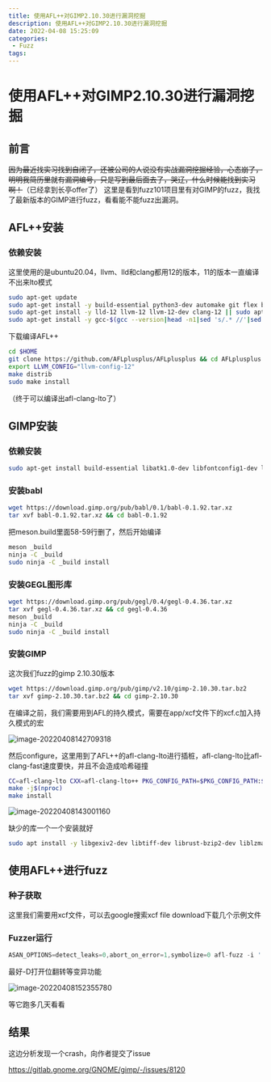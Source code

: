 ```yaml
---
title: 使用AFL++对GIMP2.10.30进行漏洞挖掘
description: 使用AFL++对GIMP2.10.30进行漏洞挖掘
date: 2022-04-08 15:25:09
categories:
 - Fuzz
tags:
---
```


# 使用AFL++对GIMP2.10.30进行漏洞挖掘

## 前言

~~因为最近找实习找到自闭了，还被公司的人说没有实战漏洞挖掘经验，心态崩了，明明我简历里就有漏洞编号，只是写到最后面去了，哭辽，什么时候能找到实习啊！~~（已经拿到长亭offer了） 这里是看到fuzz101项目里有对GIMP的fuzz，我找了最新版本的GIMP进行fuzz，看看能不能fuzz出漏洞。

## AFL++安装

### 依赖安装

这里使用的是ubuntu20.04，llvm、lld和clang都用12的版本，11的版本一直编译不出来lto模式

```bash
sudo apt-get update
sudo apt-get install -y build-essential python3-dev automake git flex bison libglib2.0-dev libpixman-1-dev python3-setuptools
sudo apt-get install -y lld-12 llvm-12 llvm-12-dev clang-12 || sudo apt-get install -y lld llvm llvm-dev clang 
sudo apt-get install -y gcc-$(gcc --version|head -n1|sed 's/.* //'|sed 's/\..*//')-plugin-dev libstdc++-$(gcc --version|head -n1|sed 's/.* //'|sed 's/\..*//')-dev
```

下载编译AFL++

```bash
cd $HOME
git clone https://github.com/AFLplusplus/AFLplusplus && cd AFLplusplus
export LLVM_CONFIG="llvm-config-12"
make distrib
sudo make install
```

（终于可以编译出afl-clang-lto了）

## GIMP安装

### 依赖安装

```bash
sudo apt-get install build-essential libatk1.0-dev libfontconfig1-dev libcairo2-dev libgudev-1.0-0 libdbus-1-dev libdbus-glib-1-dev libexif-dev libxfixes-dev libgtk2.0-dev python2.7-dev libpango1.0-dev libglib2.0-dev zlib1g-dev intltool libbabl-dev libjson-glib-dev libjpeg-dev
```

### 安装babl

```bash
wget https://download.gimp.org/pub/babl/0.1/babl-0.1.92.tar.xz
tar xvf babl-0.1.92.tar.xz && cd babl-0.1.92
```

把meson.build里面58-59行删了，然后开始编译

```bash
meson _build
ninja -C _build
sudo ninja -C _build install
```

### 安装GEGL图形库

```bash
wget https://download.gimp.org/pub/gegl/0.4/gegl-0.4.36.tar.xz
tar xvf gegl-0.4.36.tar.xz && cd gegl-0.4.36
meson _build
ninja -C _build
sudo ninja -C _build install
```

### 安装GIMP

这次我们fuzz的gimp 2.10.30版本

```bash
wget https://download.gimp.org/pub/gimp/v2.10/gimp-2.10.30.tar.bz2
tar xvf gimp-2.10.30.tar.bz2 && cd gimp-2.10.30
```

在编译之前，我们需要用到AFL的持久模式，需要在app/xcf文件下的xcf.c加入持久模式的宏

![image-20220408142709318](https://leung-1303067299.cos.ap-guangzhou.myqcloud.com/typora/image-20220408142709318.png)

然后configure，这里用到了AFL++的afl-clang-lto进行插桩，afl-clang-lto比afl-clang-fast速度要快，并且不会造成哈希碰撞

```bash
CC=afl-clang-lto CXX=afl-clang-lto++ PKG_CONFIG_PATH=$PKG_CONFIG_PATH:$HOME/Fuzzing_gimp/gegl-0.4.36/ CFLAGS="-fsanitize=address" CXXFLAGS="-fsanitize=address" LDFLAGS="-fsanitize=address" ./configure --disable-gtktest --disable-glibtest --disable-alsatest --disable-nls --without-libtiff --without-libjpeg --without-bzip2 --without-gs --without-libpng --without-libmng --without-libexif --without-aa --without-libxpm --without-webkit --without-librsvg --without-print --without-poppler --without-cairo-pdf --without-gvfs --without-libcurl --without-wmf --without-libjasper --without-alsa --without-gudev --disable-python --enable-gimp-console --without-mac-twain --without-script-fu --without-gudev --without-dbus --disable-mp --without-linux-input --without-xvfb-run --with-gif-compression=none --without-xmc --with-shm=none --enable-debug  --prefix="$HOME/Fuzzing_gimp/gimp-2.10.30/install"
make -j$(nproc)
make install
```

![image-20220408143001160](https://leung-1303067299.cos.ap-guangzhou.myqcloud.com/typora/image-20220408143001160.png)

缺少的库一个一个安装就好

```bash
sudo apt install -y libgexiv2-dev libtiff-dev librust-bzip2-dev liblzma-dev libmypaint-dev mypaint-brushes librsvg2-dev libpoppler-glib-dev
```

## 使用AFL++进行fuzz

### 种子获取

这里我们需要用xcf文件，可以去google搜索xcf file download下载几个示例文件

### Fuzzer运行

```c
ASAN_OPTIONS=detect_leaks=0,abort_on_error=1,symbolize=0 afl-fuzz -i './afl_in' -o './afl_out' -D -t 100 -- ./gimp-2.10.30/install/bin/gimp-console-2.10 --verbose -d -f @@
```

最好-D打开位翻转等变异功能

![image-20220408152355780](https://leung-1303067299.cos.ap-guangzhou.myqcloud.com/typora/image-20220408152355780.png)

等它跑多几天看看

## 结果

这边分析发现一个crash，向作者提交了issue

https://gitlab.gnome.org/GNOME/gimp/-/issues/8120